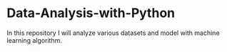 # Data-Analysis-with-Python
In this repository I will analyze various datasets and model with machine learning algorithm.
